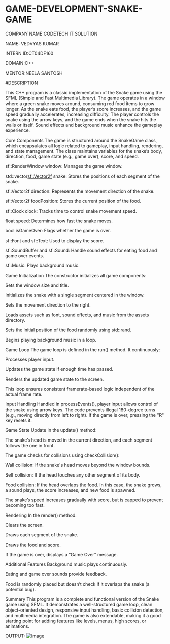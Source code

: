 # GAME-DEVELOPMENT-SNAKE-GAME

COMPANY NAME:CODETECH IT SOLUTION

NAME: VEDVYAS KUMAR

INTERN ID:CT04DF160

DOMAIN:C++

MENTOR:NEELA SANTOSH

#DESCRIPTION


This C++ program is a classic implementation of the Snake game using the SFML (Simple and Fast Multimedia Library). The game operates in a window where a green snake moves around, consuming red food items to grow longer. As the snake eats food, the player’s score increases, and the game speed gradually accelerates, increasing difficulty. The player controls the snake using the arrow keys, and the game ends when the snake hits the walls or itself. Sound effects and background music enhance the gameplay experience.

Core Components
The game is structured around the SnakeGame class, which encapsulates all logic related to gameplay, input handling, rendering, and state management. The class maintains variables for the snake’s body, direction, food, game state (e.g., game over), score, and speed.

sf::RenderWindow window: Manages the game window.

std::vector<sf::Vector2f> snake: Stores the positions of each segment of the snake.

sf::Vector2f direction: Represents the movement direction of the snake.

sf::Vector2f foodPosition: Stores the current position of the food.

sf::Clock clock: Tracks time to control snake movement speed.

float speed: Determines how fast the snake moves.

bool isGameOver: Flags whether the game is over.

sf::Font and sf::Text: Used to display the score.

sf::SoundBuffer and sf::Sound: Handle sound effects for eating food and game over events.

sf::Music: Plays background music.

Game Initialization
The constructor initializes all game components:

Sets the window size and title.

Initializes the snake with a single segment centered in the window.

Sets the movement direction to the right.

Loads assets such as font, sound effects, and music from the assets directory.

Sets the initial position of the food randomly using std::rand.

Begins playing background music in a loop.

Game Loop
The game loop is defined in the run() method. It continuously:

Processes player input.

Updates the game state if enough time has passed.

Renders the updated game state to the screen.

This loop ensures consistent framerate-based logic independent of the actual frame rate.

Input Handling
Handled in processEvents(), player input allows control of the snake using arrow keys. The code prevents illegal 180-degree turns (e.g., moving directly from left to right). If the game is over, pressing the "R" key resets it.

Game State Update
In the update() method:

The snake’s head is moved in the current direction, and each segment follows the one in front.

The game checks for collisions using checkCollision():

Wall collision: If the snake's head moves beyond the window bounds.

Self collision: If the head touches any other segment of its body.

Food collision: If the head overlaps the food. In this case, the snake grows, a sound plays, the score increases, and new food is spawned.

The snake’s speed increases gradually with score, but is capped to prevent becoming too fast.

Rendering
In the render() method:

Clears the screen.

Draws each segment of the snake.

Draws the food and score.

If the game is over, displays a “Game Over” message.

Additional Features
Background music plays continuously.

Eating and game over sounds provide feedback.

Food is randomly placed but doesn’t check if it overlaps the snake (a potential bug).

Summary
This program is a complete and functional version of the Snake game using SFML. It demonstrates a well-structured game loop, clean object-oriented design, responsive input handling, basic collision detection, and multimedia integration. The game is also extendable, making it a good starting point for adding features like levels, menus, high scores, or animations.

OUTPUT:
![Image](https://github.com/user-attachments/assets/fe3024d5-28dc-4d46-868a-02daed341b6e)
